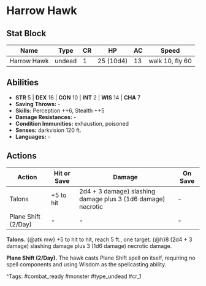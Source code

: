# Harrow Hawk

## Stat Block

| Name | Type | CR | HP | AC | Speed |
|------|------|----|----|----|-------|
| Harrow Hawk | undead | 1 | 25 (10d4) | 13 | walk 10, fly 60 |

## Abilities

- **STR** 5 | **DEX** 16 | **CON** 10 | **INT** 2 | **WIS** 14 | **CHA** 7
- **Saving Throws:** -  
- **Skills:** Perception ++6, Stealth ++5  
- **Damage Resistances:** -  
- **Condition Immunities:** exhaustion, poisoned  
- **Senses:** darkvision 120 ft.  
- **Languages:** -


## Actions

| Action | Hit or Save | Damage | On Save |
|--------|--------------|--------|----------|
| Talons | +5 to hit | 2d4 + 3 damage) slashing damage plus 3 (1d6 damage) necrotic | - |
| Plane Shift (2/Day) | - | - | - |

**Talons.** {@atk mw} +5 to hit to hit, reach 5 ft., one target. {@h}8 (2d4 + 3 damage) slashing damage plus 3 (1d6 damage) necrotic damage.

**Plane Shift (2/Day).** The hawk casts Plane Shift spell on itself, requiring no spell components and using Wisdom as the spellcasting ability.


^Tags: #combat_ready #monster #type_undead #cr_1